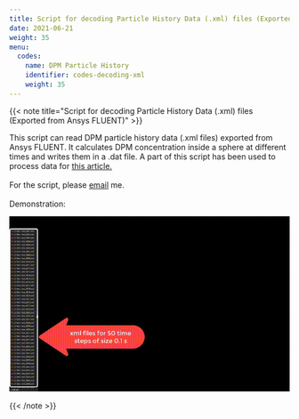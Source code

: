 ```yaml
---
title: Script for decoding Particle History Data (.xml) files (Exported from Ansys FLUENT)
date: 2021-06-21
weight: 35
menu:
  codes:
    name: DPM Particle History
    identifier: codes-decoding-xml
    weight: 35
---
```

{{< note title="Script for decoding Particle History Data (.xml) files (Exported from Ansys FLUENT)" >}}

This script can read DPM particle history data (.xml files) exported from Ansys FLUENT. It calculates DPM concentration inside a sphere at different times and writes them in a .dat file. A part of this script has been used to process data for <a href="https://doi.org/10.1063/5.0069454" target="_blank"> this article.</a> <br /> <br />
For the script, please [email](mailto:dhimanroy117@gmail.com) me. <br /> <br />
Demonstration: <br />
<p class="aligncenter">
<img src="/codes/files/xml.gif" alt="demo.gif">
</p>
{{< /note >}}
